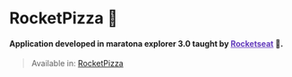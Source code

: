 # RocketPizza :pizza:
#### Application developed in maratona explorer 3.0 taught by <a style="color: #633bbc; text-decoration: underline" href="https://www.rocketseat.com.br/">Rocketseat</a> :rocket:.

> Available in: <a href="https://matheralvs.github.io/rocket-pizza/" target="_blank">RocketPizza</a>
